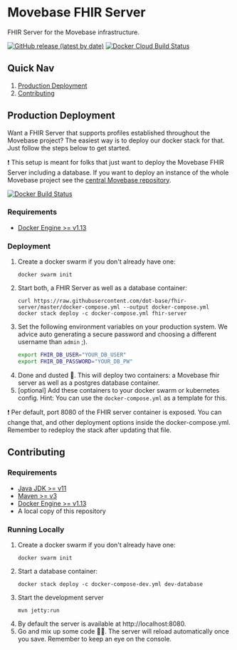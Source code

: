 # Movebase FHIR Server
FHIR Server for the Movebase infrastructure.

[![GitHub release (latest by date)](https://img.shields.io/github/v/release/dot-base/fhir-server)](https://github.com/dot-base/fhir-server/releases)
[![Docker Cloud Build Status](https://img.shields.io/docker/cloud/build/dotbase/fhir-server)](https://hub.docker.com/r/dotbase/fhir-server)


## Quick Nav
1. [Production Deployment](#Production-Deployment)
1. [Contributing](#Contributing)


## Production Deployment
Want a FHIR Server that supports profiles established throughout the Movebase project? The easiest way is to deploy our docker stack for that. Just follow the steps below to get started.

❗ This setup is meant for folks that just want to deploy the Movebase FHIR Server including a database. If you want to deploy an instance of the whole Movebase project see the [central Movebase repository](https://github.com/dot-base/dot-base).

[![Docker Build Status](https://img.shields.io/badge/%E2%9D%A4%EF%B8%8F-We%20love%20Docker-blue)](https://hub.docker.com/u/dotbase)

### Requirements
- [Docker Engine >= v1.13](https://www.docker.com/get-started)

### Deployment
1. Create a docker swarm if you don't already have one:
    ```
    docker swarm init
    ```
1. Start both, a FHIR Server as well as a database container:
    ```
    curl https://raw.githubusercontent.com/dot-base/fhir-server/master/docker-compose.yml --output docker-compose.yml
    docker stack deploy -c docker-compose.yml fhir-server
    ```
1. Set the following environment variables on your production system. We advice auto generating a secure password and choosing a different username than `admin` ;).
    ```sh
    export FHIR_DB_USER="YOUR_DB_USER"
    export FHIR_DB_PASSWORD="YOUR_DB_PW"
    ```
1. Done and dusted 🎉. This will deploy two containers: a Movebase fhir server as well as a postgres database container.
1. [optional] Add these containers to your docker swarm or kubernetes config. Hint: You can use the `docker-compose.yml` as a template for this.

❗ Per default, port 8080 of the FHIR server container is exposed. You can change that, and other deployment options inside the docker-compose.yml. Remember to redeploy the stack after updating that file.


## Contributing

### Requirements
- [Java JDK >= v11](https://www.oracle.com/java/technologies/javase-jdk11-downloads.html)
- [Maven >= v3](https://maven.apache.org/download.cgi)
- [Docker Engine >= v1.13](https://www.docker.com/get-started)
- A local copy of this repository

### Running Locally
1. Create a docker swarm if you don't already have one:
    ```
    docker swarm init
    ```
1. Start a database container:
    ```
    docker stack deploy -c docker-compose-dev.yml dev-database
    ```
1. Start the development server
    ```
    mvn jetty:run
    ```
1. By default the server is available at http://localhost:8080.
1. Go and mix up some code 👩‍💻. The server will reload automatically once you save. Remember to keep an eye on the console.
